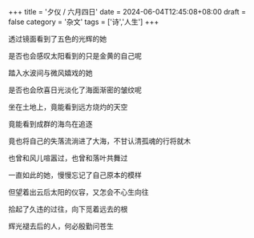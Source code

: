 +++
title = '夕仪 / 六月四日'
date = 2024-06-04T12:45:08+08:00
draft = false
category = '杂文'
tags = ['诗','人生']
+++

透过镜面看到了五色的光辉的她

是否也会感叹太阳看到的只是金黄的自己呢


踏入水波间与微风嬉戏的她

是否也会欣喜日光淡化了海面渐密的皱纹呢


坐在土地上，竟能看到远方烧灼的天空

竟能看到成群的海鸟在追逐

竟也将自己的失落流淌进了大海，不甘认清孤魂的行将就木


也曾和风儿喧嚣过，也曾和落叶共舞过

一直如此的她，慢慢忘记了自己原本的模样

但望着出云后太阳的仪容，又怎会不心生向往


拾起了久违的过往，向下觅着远去的根

辉光褪去后的人，何必殷勤问苍生